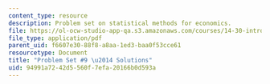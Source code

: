```yaml
---
content_type: resource
description: Problem set on statistical methods for economics.
file: https://ol-ocw-studio-app-qa.s3.amazonaws.com/courses/14-30-introduction-to-statistical-methods-in-economics-spring-2009/94991a7242d5560f7efa20166b0d593a_MIT14_30s09_pset09.pdf
file_type: application/pdf
parent_uid: f6607e30-88f8-a8aa-1ed3-baa0f53cce61
resourcetype: Document
title: "Problem Set #9 \u2014 Solutions"
uid: 94991a72-42d5-560f-7efa-20166b0d593a
---
```

